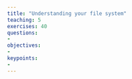 ```yaml
---
title: "Understanding your file system"
teaching: 5
exercises: 40
questions:
- 
objectives:
- 
keypoints:
-
---
```

